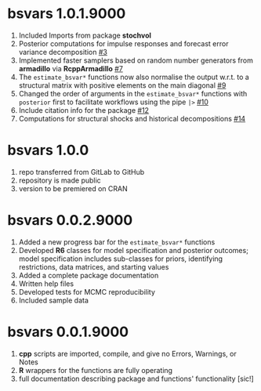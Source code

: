 # bsvars 1.0.1.9000

1.  Included Imports from package **stochvol**
2.  Posterior computations for impulse responses and forecast error variance decomposition [#3](https://github.com/donotdespair/bsvars/issues/3)
3.  Implemented faster samplers based on random number generators from **armadillo** via **RcppArmadillo** [#7](https://github.com/donotdespair/bsvars/issues/7)
4.  The `estimate_bsvar*` functions now also normalise the output w.r.t. to a structural matrix with positive elements on the main diagonal [#9](https://github.com/donotdespair/bsvars/issues/9)
5.  Changed the order of arguments in the `estimate_bsvar*` functions with `posterior` first to facilitate workflows using the pipe `|>` [#10](https://github.com/donotdespair/bsvars/issues/10)
6.  Include citation info for the package [#12](https://github.com/donotdespair/bsvars/issues/12)
7.  Computations for structural shocks and historical decompositions [#14](https://github.com/donotdespair/bsvars/issues/14)

# bsvars 1.0.0

1.  repo transferred from GitLab to GitHub
2.  repository is made public
3.  version to be premiered on CRAN

# bsvars 0.0.2.9000

1.  Added a new progress bar for the `estimate_bsvar*` functions
2.  Developed **R6** classes for model specification and posterior outcomes; model specification includes sub-classes for priors, identifying restrictions, data matrices, and starting values
3.  Added a complete package documentation
4.  Written help files
5.  Developed tests for MCMC reproducibility
6.  Included sample data

# bsvars 0.0.1.9000

1.  **cpp** scripts are imported, compile, and give no Errors, Warnings, or Notes
2.  **R** wrappers for the functions are fully operating
3.  full documentation describing package and functions' functionality [sic!]
